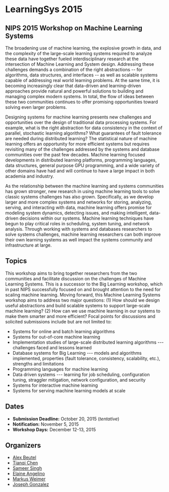 # LearningSys 2015
## NIPS 2015 Workshop on Machine Learning Systems

The broadening use of machine learning, the explosive growth in data, and the complexity of the large-scale learning systems required to analyze these data have together fueled interdisciplinary research at the intersection of Machine Learning and System design.  Addressing these challenges demands a combination of the right abstractions -- for algorithms, data structures, and interfaces -- as well as scalable systems capable of addressing real world learning problems. At the same time, it is becoming increasingly clear that data-driven and learning-driven approaches provide natural and powerful solutions to building and managing complex modern systems.  In total, the flow of ideas between these two communities continues to offer promising opportunities toward solving even larger problems.

Designing systems for machine learning presents new challenges and opportunities over the design of traditional data processing systems.  For example, what is the right abstraction for data consistency in the context of parallel, stochastic learning algorithms?  What guarantees of fault tolerance are needed during distributed learning?  The statistical nature of machine learning offers an opportunity for more efficient systems but requires revisiting many of the challenges addressed by the systems and database communities over the past few decades.  Machine learning focused developments in distributed learning platforms, programming languages, data structures, general purpose GPU programming, and a wide variety of other domains have had and will continue to have a large impact in both academia and industry.

As the relationship between the machine learning and systems communities has grown stronger, new research in using machine learning tools to solve classic systems challenges has also grown.  Specifically, as we develop larger and more complex systems and networks for storing, analyzing, serving, and interacting with data, machine learning offers promise for modeling system dynamics, detecting issues, and making intelligent, data-driven decisions within our systems.  Machine learning techniques have begun to play critical roles in scheduling, system tuning, and network analysis. Through working with systems and databases researchers to solve systems challenges, machine learning researchers can both improve their own learning systems as well impact the systems community and infrastructure at large.

## Topics

This workshop aims to bring together researchers from the two communities and facilitate discussion on the challenges of Machine Learning Systems. This is a successor to the Big Learning workshop, which in past NIPS successfully focused on and brought attention to the need for scaling machine learning.  Moving forward, this Machine Learning Systems workshop aims to address two major questions: (1) How should we design useful abstractions and build scalable systems to support large-scale machine learning?  (2) How can we use machine learning in our systems to make them smarter and more efficient?  Focal points for discussions and solicited submissions include but are not limited to:
- Systems for online and batch learning algorithms
- Systems for out-of-core machine learning 
- Implementation studies of large-scale distributed learning algorithms --- challenges faced and lessons learned
- Database systems for Big Learning --- models and algorithms implemented, properties (fault tolerance, consistency, scalability, etc.), strengths and limitations
- Programming languages for machine learning
- Data driven systems --- learning for job scheduling, configuration tuning, straggler mitigation, network configuration, and security
- Systems for interactive machine learning
- Systems for serving machine learning models at scale

## Dates
- **Submission Deadline:** October 20, 2015 (*tentative*)
- **Notification:** November 5, 2015
- **Workshop Days:** December 12-13, 2015

## Organizers
- [Alex Beutel](http://alexbeutel.com/)
- [Tianqi Chen](http://homes.cs.washington.edu/~tqchen/)
- [Sameer Singh](http://sameersingh.org)
- [Elaine Angelino](http://www.eecs.harvard.edu/~elaine/)
- [Markus Weimer](http://cs.markusweimer.com/about/)
- [Joseph Gonzalez](http://www.cs.berkeley.edu/~jegonzal/)
